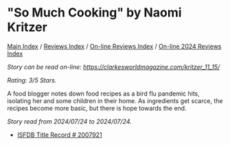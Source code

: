 # "So Much Cooking" by Naomi Kritzer

[Main Index](../../../README.md) / [Reviews Index](../../README.md) / [On-line Reviews Index](../README.md) / [On-line 2024 Reviews Index](README.md)

*Story can be read on-line: <https://clarkesworldmagazine.com/kritzer_11_15/>*

*Rating: 3/5 Stars.*

A food blogger notes down food recipes as a bird flu pandemic hits, isolating her and some children in their home. As ingredients get scarce, the recipes become more basic, but there is hope towards the end.

*Story read from 2024/07/24 to 2024/07/24.*

- [ISFDB Title Record # 2007921](https://www.isfdb.org/cgi-bin/title.cgi?2007921)
